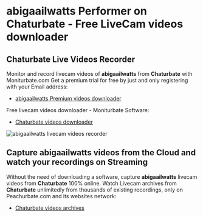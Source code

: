 # abigaailwatts Performer on Chaturbate - Free LiveCam videos downloader

## Chaturbate Live Videos Recorder

Monitor and record livecam videos of **abigaailwatts** from **Chaturbate** with Moniturbate.com
Get a premium trial for free by just and only registering with your Email address:
* [abigaailwatts Premium videos downloader](https://moniturbate.com/request-demo-licence-key.html)

Free livecam videos downloader - Moniturbate Software:
* [Chaturbate videos downloader](https://moniturbate.com/moniturbate-download-software.html)

![abigaailwatts livecam videos recorder](https://peachurnet.com/templates/moniturbate-software.png)


## Capture abigaailwatts videos from the Cloud and watch your recordings on Streaming

Without the need of downloading a software, capture **abigaailwatts** livecam videos from **Chaturbate** 100% online.
Watch Livecam archives from **Chaturbate** unlimitedly from thousands of existing recordings, only on Peachurbate.com and its websites network:
* [Chaturbate videos archives](https://peachurnet.com/)